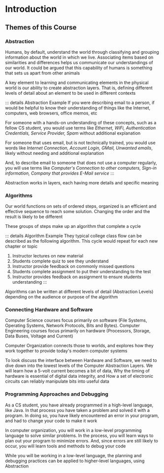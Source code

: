 # Introduction

## Themes of this Course
### Abstraction
Humans, by default, understand the world through classifying and grouping information about the world in which we live. Associating items based on similarities and differences helps us communicate our understandings of our world. It could be argued that this capability of humans is something that sets us apart from other animals

A key element to learning and communicating elements in the physical world is our ability to create abstraction layers. That is, defining different levels of detail about an element to be used in different contexts

::: details Abstraction Example
If you were describing email to a person, if would be helpful to know their understanding of things like the Internet, computers, web browsers, office memos, etc

For someone with a hands-on understanding of these concepts, such as a fellow CS student, you would use terms like *Ethernet, WiFi, Authentication Credentials, Service Provider, Spam* without additional explanation

For someone that uses email, but is not technically trained, you would use words like *Internet Connection, Account Login, GMail, Unwanted emails*, likely without needing and additional explanation

And, to describe email to someone that does not use a computer regularly, you will use terms like *Computer's Connection to other computers, Sign-in information, Company that provides E-Mail service*
:::

Abstraction works in layers, each having more details and specific meaning

### Algorithms
Our world functions on sets of ordered steps, organized is an efficient and effective sequence to reach some solution. Changing the order and the result is likely to be different

These groups of steps make up an algorithm that complete a cycle

::: details Algorithm Example
They typical college class flow can be described as the following algorithm. This cycle would repeat for each new chapter or topic
1. Instructor lectures on new material
2. Students complete quiz to see they understand
3. Instructor provide feedback on commonly missed questions
4. Students complete assignment to put their understanding to the test
5. Instructor provides feedback on assignment to ensure students understanding
:::

Algorithms can be written at different levels of detail (Abstraction Levels) depending on the audience or purpose of the algorithm

### Connecting Hardware and Software
Computer Science courses focus primarily on software (File Systems, Operating Systems, Network Protocols, Bits and Bytes). Computer Engineering courses focus primarily on hardware (Processors, Storage, Data Buses, Voltage and Current)

Computer Organization connects those to worlds, and explores how they work together to provide today's modern computer systems

To look discuss the interface between Hardware and Software, we need to dive down into the lowest levels of the Computer Abstraction Layers. We will learn how a 5-volt current becomes a bit of data, Why the timing of hardware is essential of digital data integrity, and How a set of electronic circuits can reliably manipulate bits into useful data

### Programming Approaches and Debugging
As a CS student, you have already programmed in a high-level language, like Java. In that process you have taken a problem and solved it with a program. In doing so, you have likely encountered an error in your program, and had to change your code to make it work

In computer organization, you will work in a low-level programming language to solve similar problems. In the process, you will learn ways to plan out your program to minimize errors. And, since errors are still likely to occur, you will learn tools and methods to debug your code

While you will be working in a low-level language, the planning and debugging practices can be applied to higher-level languages, using Abstraction